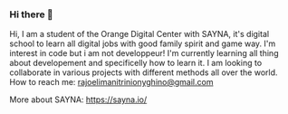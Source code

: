 ### Hi there 👋
Hi, I am a student of the Orange Digital Center with SAYNA, it's digital school to learn all digital jobs with good family spirit and game way.
I'm interest in code but i am not developpeur!
I'm currently learning all thing about developement and specificelly how to learn it.
I am looking to collaborate in various projects with different methods all over the world.
How to reach me: rajoelimanitrinionyghino@gmail.com


More about SAYNA: https://sayna.io/
